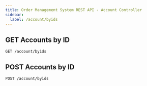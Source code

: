 ```yaml
---
title: Order Management System REST API - Account Controller
sidebar:
  label: /account/byids
---
```


## GET Accounts by ID

`GET /account/byids`

## POST Accounts by ID

`POST /account/byids`
